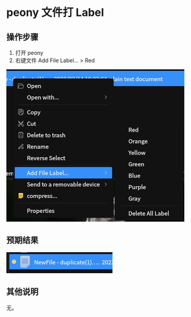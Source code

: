 # peony 文件打 Label

## 操作步骤
1. 打开 peony
2. 右键文件 Add File Label... > Red
   
![peony_文件打_Label-1](./img/peony_文件打_Label-1.png)


## 预期结果

![peony_文件打_Label-2](./img/peony_文件打_Label-2.png)

## 其他说明

无。
